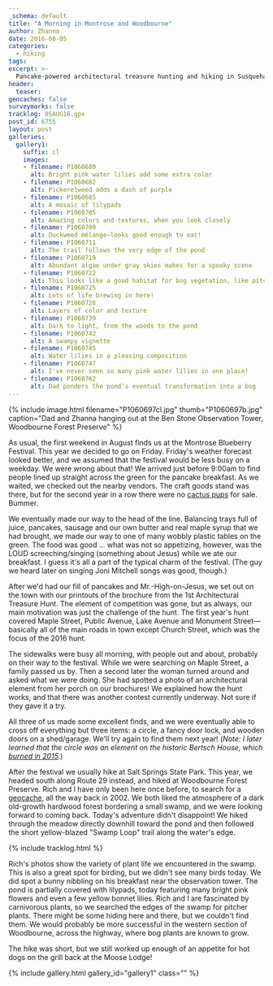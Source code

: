 ```yaml
---
_schema: default
title: "A Morning in Montrose and Woodbourne"
author: Zhanna
date: 2016-08-05
categories:
  - hiking
tags:
excerpt: >-
  Pancake-powered architectural treasure hunting and hiking in Susquehanna County!
header:
  teaser:
geocaches: false
surveymarks: false
tracklog: 05AUG16.gpx
post_id: 6755
layout: post        
galleries:
  gallery1:
    suffix: cl
    images:
    - filename: P1060680
      alt: Bright pink water lilies add some extra color
    - filename: P1060682
      alt: Pickerelweed adds a dash of purple
    - filename: P1060685
      alt: A mosaic of lilypads    
    - filename: P1060705
      alt: Amazing colors and textures, when you look closely
    - filename: P1060709
      alt: Duckweed mélange—looks good enough to eat!
    - filename: P1060711
      alt: The trail follows the very edge of the pond
    - filename: P1060719
      alt: Abundant algae under gray skies makes for a spooky scene
    - filename: P1060722
      alt: This looks like a good habitat for bog vegetation, like pitcher plants, but we didn't find any
    - filename: P1060725
      alt: Lots of life brewing in here! 
    - filename: P1060728
      alt: Layers of color and texture
    - filename: P1060739
      alt: Dark to light, from the woods to the pond
    - filename: P1060742
      alt: A swampy vignette 
    - filename: P1060745
      alt: Water lilies in a pleasing composition
    - filename: P1060747
      alt: I've never seen so many pink water lilies in one place!
    - filename: P1060762
      alt: Dad ponders the pond's eventual transformation into a bog                        
---
```


{% include image.html filename="P1060697cl.jpg" thumb="P1060697b.jpg" caption="Dad and Zhanna hanging out at the Ben Stone Observation Tower, Woodbourne Forest Preserve" %}

As usual, the first weekend in August finds us at the Montrose Blueberry Festival.  This year we decided to go on Friday. Friday's weather forecast looked better, and we assumed that the festival would be less busy on a weekday. We were wrong about that! We arrived just before 9:00am to find people lined up straight across the green for the pancake breakfast. As we waited, we checked out the nearby vendors. The craft goods stand was there, but for the second year in a row there were no [cactus pups](/2014/08/01/august-means-blueberries-and-benchmarks/) for sale. Bummer.

We eventually made our way to the head of the line. Balancing trays full of juice, pancakes, sausage and our own butter and real maple syrup that we had brought, we made our way to one of many wobbly plastic tables on the green.  The food was good ... what was not so appetizing, however, was the LOUD screeching/singing (something about Jesus) while we ate our breakfast. I guess it's all a part of the typical charm of the festival. (The guy we heard later on singing Joni Mitchell songs was good, though.) 

After we'd had our fill of pancakes and Mr.-High-on-Jesus, we set out on the town with our printouts of the brochure from the 1st Architectural Treasure Hunt. The element of competition was gone, but as always, our main motivation was just the challenge of the hunt. The first year's hunt covered Maple Street, Public Avenue, Lake Avenue and Monument Street—basically all of the main roads in town except Church Street, which was the focus of the 2016 hunt.  

The sidewalks were busy all morning, with people out and about, probably on their way to the festival.  While we were searching on Maple Street, a family passed us by. Then a second later the woman turned around and asked what we were doing.  She had spotted a photo of an architectural element from her porch on our brochures! We explained how the hunt works, and that there was another contest currently underway. Not sure if they gave it a try.

All three of us made some excellent finds, and we were eventually able to cross off everything but three items: a circle, a fancy door lock, and wooden doors on a shed/garage. We'll try again to find them next year! (_Note: I later learned that the circle was an element on the historic Bertsch House, which [burned in 2015](http://www.wbng.com/story/32872082/elderly-woman-escapes-susquehanna-county-fire)._)

After the festival we usually hike at Salt Springs State Park. This year, we headed south along Route 29 instead, and hiked at Woodbourne Forest Preserve. Rich and I have only been here once before, to search for a [geocache](https://www.geocaching.com/geocache/GC9BFA_woodbourne-forest-cache?ID=39930), all the way back in 2002. We both liked the atmosphere of a dark old-growth hardwood forest bordering a small swamp, and we were looking forward to coming back. Today's adventure didn't disappoint! We hiked through the meadow directly downhill toward the pond and then followed the short yellow-blazed "Swamp Loop" trail along the water's edge. 

{% include tracklog.html %}

Rich's photos show the variety of plant life we encountered in the swamp. This is also a great spot for birding, but we didn't see many birds today. We did spot a bunny nibbling on his breakfast near the observation tower. The pond is partially covered with lilypads, today featuring many bright pink flowers and even a few yellow bonnet lilies. Rich and I are fascinated by carnivorous plants, so we searched the edges of the swamp for pitcher plants. There might be some hiding here and there, but we couldn't find them. We would probably be more successful in the western section of Woodbourne, across the highway, where bog plants are known to grow.

The hike was short, but we still worked up enough of an appetite for hot dogs on the grill back at the Moose Lodge! 

{% include gallery.html gallery_id="gallery1" class="" %}